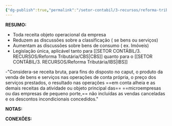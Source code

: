 ```yaml
---
{"dg-publish":true,"permalink":"/setor-contabil/3-recursos/reforma-tributaria/receita-bruta/","dgPassFrontmatter":true,"created":"2025-08-20T22:40:51.243-03:00","updated":"2025-08-21T22:17:30.570-03:00"}
---
```


**RESUMO:**

 - Toda receita objeto operacional da empresa
 - Reduzem as discussões sobre a classificação ( se bens ou serviços)
 - Aumentam as discussões sobre bens de consumo ( ex. Imóveis)
 - Legislação única, aplicável tanto para [[SETOR CONTÁBIL/3. RECURSOS/Reforma Tributária/CBS\|CBS]] quanto para o [[SETOR CONTÁBIL/3. RECURSOS/Reforma Tributária/IBS\|IBS]]


-"Considera-se receita bruta, para fins do disposto no caput, o produto da venda de bens e serviços nas operações de conta própria, o preço dos serviços prestados, o resultado nas operações ==em conta alheia e as demais receitas da atividade ou objeto principal das==
==microempresas ou das empresas de pequeno porte,== não incluídas as vendas canceladas e os descontos incondicionais concedidos."


**NOTAS:**


**CONEXÕES:**





